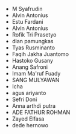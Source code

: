 * M Syafrudin
* Alvin Antonius
* Estu Fardani
* Alvin Antonius
* Rofik Tri Prasetyo
* dian pamungkas
* Tyas Rusminanto
* Faqih Jakha Juantomo
* Hastoko Gusany
* Anang Safroni
* Imam Ma'ruf Fuady
* SANG MULYAWAN
* Icha
* agus ariyanto
* Sefri Doni
* Anna arthdi putra
* ADE FATHUR ROHMAN
* Zayed Elfasa
* dede hernowo
